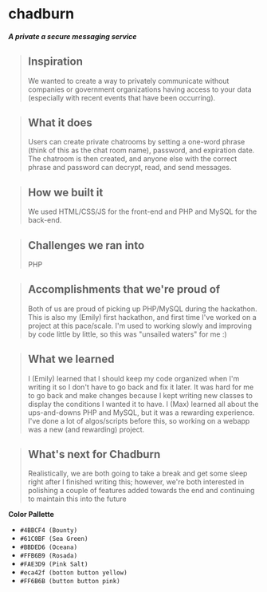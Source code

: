 
# chadburn


#### *A private a secure messaging service*

> ## Inspiration
> We wanted to create a way to privately communicate without companies or government organizations having access to your data (especially with recent events that  have been occurring).

> ## What it does
> Users can create private chatrooms by setting a one-word phrase (think of this as the chat room name), password, and expiration date. The chatroom is then created, and anyone else with the correct phrase and password can decrypt, read, and send messages. 

> ## How we built it
> We used HTML/CSS/JS for the front-end and PHP and MySQL for the back-end.

> ## Challenges we ran into
> PHP

> ## Accomplishments that we're proud of
> Both of us are proud of picking up PHP/MySQL during the hackathon. This is also my (Emily) first hackathon, and first time I've worked on a project at this pace/scale. I'm used to working slowly and improving by code little by little, so this was "unsailed waters" for me :) 

> ## What we learned
> I (Emily) learned that I should keep my code organized when I'm writing it so I don't have to go back and fix it later. It was hard for me to go back and make changes because I kept writing new classes to display the conditions I wanted it to have.
> I (Max) learned all about the ups-and-downs PHP and MySQL, but it was a rewarding experience. I've done a lot of algos/scripts before this, so working on a webapp was a new (and rewarding) project. 

> ## What's next for Chadburn
> Realistically, we are both going to take a break and get some sleep right after I finished writing this; however, we're both interested in polishing a couple of features added towards the end and continuing to maintain this into the future

**Color Pallette**
- `#4BBCF4 (Bounty)`
- `#61C0BF (Sea Green)`
- `#BBDED6 (Oceana)`
- `#FFB6B9 (Rosada)`
- `#FAE3D9 (Pink Salt)`
- `#eca42f (botton button yellow)`
- `#FF6B6B (button button pink)`

